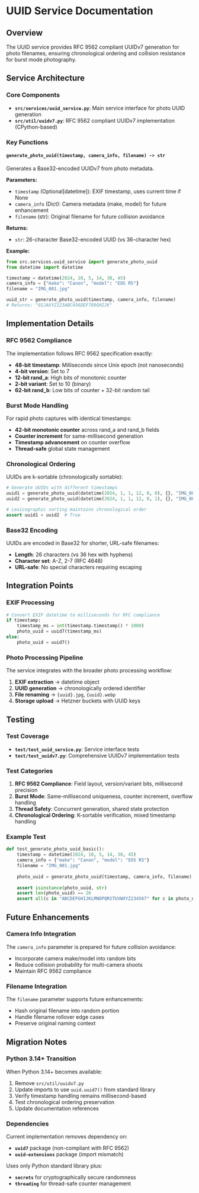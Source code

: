 # UUID Service Documentation

## Overview

The UUID service provides RFC 9562 compliant UUIDv7 generation for photo 
filenames, ensuring chronological ordering and collision resistance for burst 
mode photography.

## Service Architecture

### Core Components

- **`src/services/uuid_service.py`**: Main service interface for photo UUID 
  generation
- **`src/util/uuidv7.py`**: RFC 9562 compliant UUIDv7 implementation 
  (CPython-based)

### Key Functions

#### `generate_photo_uuid(timestamp, camera_info, filename) -> str`

Generates a Base32-encoded UUIDv7 from photo metadata.

**Parameters:**
- `timestamp` (Optional[datetime]): EXIF timestamp, uses current time if None
- `camera_info` (Dict): Camera metadata (make, model) for future enhancement
- `filename` (str): Original filename for future collision avoidance

**Returns:**
- `str`: 26-character Base32-encoded UUID (vs 36-character hex)

**Example:**
```python
from src.services.uuid_service import generate_photo_uuid
from datetime import datetime

timestamp = datetime(2024, 10, 5, 14, 30, 45)
camera_info = {"make": "Canon", "model": "EOS R5"}
filename = "IMG_001.jpg"

uuid_str = generate_photo_uuid(timestamp, camera_info, filename)
# Returns: "01JAXYZ123ABC456DEF789GHIJK"
```

## Implementation Details

### RFC 9562 Compliance

The implementation follows RFC 9562 specification exactly:

- **48-bit timestamp**: Milliseconds since Unix epoch (not nanoseconds)
- **4-bit version**: Set to 7
- **12-bit rand_a**: High bits of monotonic counter
- **2-bit variant**: Set to 10 (binary)
- **62-bit rand_b**: Low bits of counter + 32-bit random tail

### Burst Mode Handling

For rapid photo captures with identical timestamps:

- **42-bit monotonic counter** across rand_a and rand_b fields
- **Counter increment** for same-millisecond generation
- **Timestamp advancement** on counter overflow
- **Thread-safe** global state management

### Chronological Ordering

UUIDs are k-sortable (chronologically sortable):

```python
# Generate UUIDs with different timestamps
uuid1 = generate_photo_uuid(datetime(2024, 1, 1, 12, 0, 0), {}, "IMG_001.jpg")
uuid2 = generate_photo_uuid(datetime(2024, 1, 1, 12, 0, 1), {}, "IMG_002.jpg")

# Lexicographic sorting maintains chronological order
assert uuid1 < uuid2  # True
```

### Base32 Encoding

UUIDs are encoded in Base32 for shorter, URL-safe filenames:

- **Length**: 26 characters (vs 36 hex with hyphens)
- **Character set**: A-Z, 2-7 (RFC 4648)
- **URL-safe**: No special characters requiring escaping

## Integration Points

### EXIF Processing

```python
# Convert EXIF datetime to milliseconds for RFC compliance
if timestamp:
    timestamp_ms = int(timestamp.timestamp() * 1000)
    photo_uuid = uuid7(timestamp_ms)
else:
    photo_uuid = uuid7()
```

### Photo Processing Pipeline

The service integrates with the broader photo processing workflow:

1. **EXIF extraction** → datetime object
2. **UUID generation** → chronologically ordered identifier
3. **File renaming** → `{uuid}.jpg`, `{uuid}.webp`
4. **Storage upload** → Hetzner buckets with UUID keys

## Testing

### Test Coverage

- **`test/test_uuid_service.py`**: Service interface tests
- **`test/test_uuidv7.py`**: Comprehensive UUIDv7 implementation tests

### Test Categories

1. **RFC 9562 Compliance**: Field layout, version/variant bits, millisecond 
   precision
2. **Burst Mode**: Same-millisecond uniqueness, counter increment, overflow 
   handling
3. **Thread Safety**: Concurrent generation, shared state protection
4. **Chronological Ordering**: K-sortable verification, mixed timestamp 
   handling

### Example Test

```python
def test_generate_photo_uuid_basic():
    timestamp = datetime(2024, 10, 5, 14, 30, 45)
    camera_info = {"make": "Canon", "model": "EOS R5"}
    filename = "IMG_001.jpg"
    
    photo_uuid = generate_photo_uuid(timestamp, camera_info, filename)
    
    assert isinstance(photo_uuid, str)
    assert len(photo_uuid) == 26
    assert all(c in "ABCDEFGHIJKLMNOPQRSTUVWXYZ234567" for c in photo_uuid)
```

## Future Enhancements

### Camera Info Integration

The `camera_info` parameter is prepared for future collision avoidance:

- Incorporate camera make/model into random bits
- Reduce collision probability for multi-camera shoots
- Maintain RFC 9562 compliance

### Filename Integration

The `filename` parameter supports future enhancements:

- Hash original filename into random portion
- Handle filename rollover edge cases
- Preserve original naming context

## Migration Notes

### Python 3.14+ Transition

When Python 3.14+ becomes available:

1. Remove `src/util/uuidv7.py`
2. Update imports to use `uuid.uuid7()` from standard library
3. Verify timestamp handling remains millisecond-based
4. Test chronological ordering preservation
5. Update documentation references

### Dependencies

Current implementation removes dependency on:

- **`uuid7`** package (non-compliant with RFC 9562)
- **`uuid-extensions`** package (import mismatch)

Uses only Python standard library plus:

- **`secrets`** for cryptographically secure randomness
- **`threading`** for thread-safe counter management
